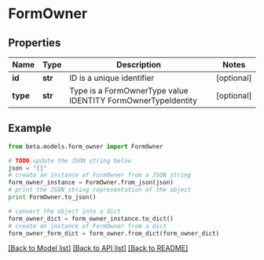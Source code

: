# FormOwner


## Properties
Name | Type | Description | Notes
------------ | ------------- | ------------- | -------------
**id** | **str** | ID is a unique identifier | [optional] 
**type** | **str** | Type is a FormOwnerType value IDENTITY FormOwnerTypeIdentity | [optional] 

## Example

```python
from beta.models.form_owner import FormOwner

# TODO update the JSON string below
json = "{}"
# create an instance of FormOwner from a JSON string
form_owner_instance = FormOwner.from_json(json)
# print the JSON string representation of the object
print FormOwner.to_json()

# convert the object into a dict
form_owner_dict = form_owner_instance.to_dict()
# create an instance of FormOwner from a dict
form_owner_form_dict = form_owner.from_dict(form_owner_dict)
```
[[Back to Model list]](../README.md#documentation-for-models) [[Back to API list]](../README.md#documentation-for-api-endpoints) [[Back to README]](../README.md)


